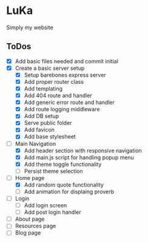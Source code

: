 # LuKa

Simply my website

## ToDos

- [x] Add basic files needed and commit initial
- [x] Create a basic server setup
  - [x] Setup barebones express server
  - [x] Add proper router class
  - [x] Add templating
  - [x] Add 404 route and handler
  - [x] Add generic error route and handler
  - [x] Add route logging middleware
  - [x] Add DB setup
  - [x] Serve public folder
  - [x] Add favicon
  - [x] Add base stylesheet
- [ ] Main Navigation
  - [x] Add header section with responsive navigation
  - [x] Add main.js script for handling popup menu
  - [x] Add theme toggle functionality
  - [ ] Persist theme selection
- [ ] Home page
  - [x] Add random quote functionality
  - [ ] Add animation for displaing proverb
- [ ] Login
  - [ ] Add login screen
  - [ ] Add post login handler
- [ ] About page
- [ ] Resources page
- [ ] Blog page